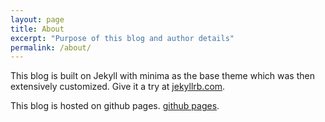 ```yaml
---
layout: page
title: About
excerpt: "Purpose of this blog and author details"
permalink: /about/
---
```


This blog is built on Jekyll with minima as the base theme which was then extensively customized. Give it a try at  [jekyllrb.com](https://jekyllrb.com/).

This blog is hosted on github pages. [github pages](https://github.com/pages).
